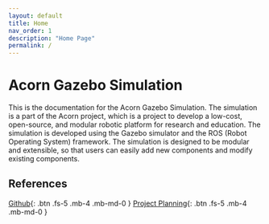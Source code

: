 ```yaml
---
layout: default
title: Home
nav_order: 1
description: "Home Page"
permalink: /
---
```


# Acorn Gazebo Simulation

This is the documentation for the Acorn Gazebo Simulation. The simulation is a part of the Acorn project, which is a project to develop a low-cost, open-source, and modular robotic platform for research and education. The simulation is developed using the Gazebo simulator and the ROS (Robot Operating System) framework. The simulation is designed to be modular and extensible, so that users can easily add new components and modify existing components.

## References

[Github](https://github.com/sushanthj/acorn_sim){: .btn .fs-5 .mb-4 .mb-md-0 }
[Project Planning](https://github.com/users/sushanthj/projects/2/){: .btn .fs-5 .mb-4 .mb-md-0 }


<!-- ## Example Youtube Video


<iframe width="560" height="315" src="https://www.youtube.com/embed/T0qUSdnG7XM?si=wJke8Ij1X7ki77Gm" title="YouTube video player" frameborder="0" allow="accelerometer; autoplay; clipboard-write; encrypted-media; gyroscope; picture-in-picture; web-share" allowfullscreen></iframe> -->

